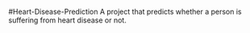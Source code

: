 #Heart-Disease-Prediction
A project that predicts whether a person is suffering from heart disease or not.
